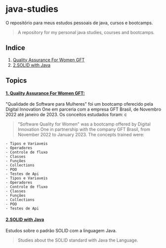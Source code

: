 # java-studies
O repositório para meus estudos pessoais de java, cursos e bootcamps.
> A repository for my personal java studies, courses and bootcamps.

## Indice
1. [Quality Assurance For Women GFT](https://github.com/Grazifelix/java-studies/tree/main?tab=readme-ov-file#1-quality-assurance-for-women-gft)
2. [2.SOLID with Java](https://github.com/Grazifelix/java-studies/tree/main?tab=readme-ov-file#2solid-with-java)

## Topics
#### [1. Quality Assurance For Women GFT:](https://github.com/Grazifelix/java-studies/tree/main/01.Quality-Assurance-For-Women-GFT)

"Qualidade de Software para Mulheres" foi um bootcamp oferecido pela Digital Innovation One em parceria com a empresa GFT Brasil, de Novembro 2022 até janeiro de 2023. Os conceitos estudados foram: c

> "Software Quality for Women" was a bootcamp offered by Digital Innovation One in partnership with the company GFT Brasil, from November 2022 to January 2023. The concepts trained were:

``` 
- Tipos e Variaveis
- Operadores
- Controle de fluxo
- Classes
- Funções
- Collections
- POO
- Testes de Api
- Tipos e Variaveis
- Operadores
- Controle de fluxo
- Classes
- Funções
- Collections
- POO
- Testes de Api
```

#### [2.SOLID with Java](https://github.com/Grazifelix/java-studies/tree/main/02.SOLID-with-Java)

Estudos sobre o padrão SOLID com a linguagem Java.
> Studies about the SOLID standard with Java the Language.